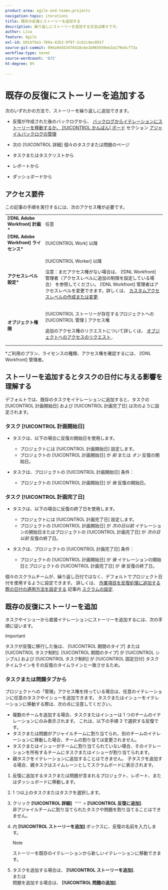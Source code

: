 ```yaml
---
product-area: agile-and-teams;projects
navigation-topic: iterations
title: 既存の反復にストーリーを追加する
description: 繰り返しにストーリーを追加する方法は様々です。
author: Lisa
feature: Agile
exl-id: b016fda1-789a-42b3-9f97-2c61c4ec0917
source-git-commit: 094a9d453476418cbe1b065930eb3a179e4cf73a
workflow-type: tm+mt
source-wordcount: '673'
ht-degree: 0%

---
```


# 既存の反復にストーリーを追加する

次のいずれかの方法で、ストーリーを繰り返しに追加できます。

* 反復が作成された後のバックログから、 [バックログからイテレーションにストーリーを移動するか、 [!UICONTROL かんばん] ボード](../../../agile/work-in-an-agile-environment/manage-the-agile-backlog.md#moving-stories-from-the-backlog) セクション [アジャイルバックログの管理](../../../agile/work-in-an-agile-environment/manage-the-agile-backlog.md)

* 次の [!UICONTROL 詳細] 個々のタスクまたは問題のページ
* タスクまたはタスクリストから
* レポートから
* ダッシュボードから

## アクセス要件

この記事の手順を実行するには、次のアクセス権が必要です。

<table style="table-layout:auto"> 
 <col> 
 <col> 
 <tbody> 
  <tr> 
   <td role="rowheader"><strong>[!DNL Adobe Workfront] 計画*</strong></td> 
   <td> <p>任意</p> </td> 
  </tr> 
  <tr> 
   <td role="rowheader"><strong>[!DNL Adobe Workfront] ライセンス*</strong></td> 
   <td> <p>[!UICONTROL Work] 以降</p> </td> 
  </tr> 
  <tr> 
   <td role="rowheader"><strong>アクセスレベル設定*</strong></td> 
   <td> <p>[!UICONTROL Worker] 以降</p> <p>注意：まだアクセス権がない場合は、 [!DNL Workfront] 管理者（アクセスレベルに追加の制限を設定している場合） を参照してください。 [!DNL Workfront] 管理者はアクセスレベルを変更できます。詳しくは、 <a href="../../../administration-and-setup/add-users/configure-and-grant-access/create-modify-access-levels.md" class="MCXref xref">カスタムアクセスレベルの作成または変更</a>.</p> </td> 
  </tr> 
  <tr> 
   <td role="rowheader"><strong>オブジェクト権限</strong></td> 
   <td> <p>[!UICONTROL ストーリーが存在するプロジェクトへの [!UICONTROL 管理 ] アクセス権</p> <p>追加のアクセス権のリクエストについて詳しくは、 <a href="../../../workfront-basics/grant-and-request-access-to-objects/request-access.md" class="MCXref xref">オブジェクトへのアクセスのリクエスト </a>.</p> </td> 
  </tr> 
 </tbody> 
</table>

&#42;ご利用のプラン、ライセンスの種類、アクセス権を確認するには、 [!DNL Workfront] 管理者。

## ストーリーを追加するとタスクの日付に与える影響を理解する

デフォルトでは、既存のタスクをイテレーションに追加すると、タスクの [!UICONTROL 計画開始日] および [!UICONTROL 計画完了日] は次のように設定されます。

### タスク [!UICONTROL 計画開始日]

* タスクは、以下の場合に反復の開始日を使用します。

   * プロジェクトには [!UICONTROL 計画開始日] 設定します。
   * プロジェクトの [!UICONTROL 計画開始日] が *前* または *オン* 反復の開始日。

* タスクは、プロジェクトの [!UICONTROL 計画開始日] 条件：

   * プロジェクトの [!UICONTROL 計画開始日] が *後* 反復の開始日。

### タスク [!UICONTROL 計画完了日]

* タスクは、以下の場合に反復の終了日を使用します。

   * プロジェクトには [!UICONTROL 計画完了日] 設定します。
   * プロジェクトの [!UICONTROL 計画開始日] が *次の日以前* イテレーションの開始日またはプロジェクトの [!UICONTROL 計画完了日] が *次の日以前* 反復の終了日。

* タスクは、プロジェクトの [!UICONTROL 計画完了日] 条件：

   * プロジェクトの [!UICONTROL 計画開始日] が *後* イテレーションの開始日とプロジェクトの [!UICONTROL 計画完了日] が *後* 反復の終了日。

個々のスクラムチームが、繰り返し日付ではなく、デフォルトでプロジェクト日付を使用するように設定できます。 詳しくは、 [作業項目を反復処理に追加する際の日付の適用方法を設定する](../../../agile/get-started-with-agile-in-workfront/configure-scrum.md#configur5) 記事内 [スクラムの設定](../../../agile/get-started-with-agile-in-workfront/configure-scrum.md).

## 既存の反復にストーリーを追加

タスクやイシューから直接イテレーションにストーリーを追加するには、次の手順に従います。

>[!IMPORTANT]
>
>タスクが反復に移行した後は、 [!UICONTROL 期間のタイプ] または [!UICONTROL タスク制約]. [!UICONTROL 期間のタイプ] が [!UICONTROL シンプル] および [!UICONTROL タスク制約] が [!UICONTROL 固定日付] タスクタイムラインをその反復のタイムラインと一致させるため。

### タスクまたは問題タブから

プロジェクトへの「管理」アクセス権を持っている場合は、任意のイテレーションに任意のタスクやイシューを追加できます。 タスクまたはイシューをイテレーションに移動する際は、次の点に注意してください。

* 複数のチームを追加する場合、タスクまたはイシューは 1 つのチームのイテレーションにのみ表示されます。 これは、以下の手順 3 で選択する反復です。
* タスクまたは問題がアジャイルチームに割り当てられ、別のチームのイテレーションに移動した場合、チームの割り当ては変更されません。
* タスクまたはイシューがチームに割り当てられていない場合、そのイテレーションを所有するチームにタスクまたはイシューが割り当てられます。
* 親タスクをイテレーションに追加することはできません。 子タスクを追加する場合、親タスクはスイムレーンとしてスクラムボードに表示されます。

1. 反復に追加するタスクまたは問題が含まれるプロジェクト、レポート、またはダッシュボードに移動します。
1. 1 つ以上のタスクまたはタスクを選択します。
1. クリック **[!UICONTROL 詳細]** ![](assets/more-icon.png) > **[!UICONTROL 反復に追加]**.\
   非アジャイルチームに割り当てられたタスクや問題を割り当てることはできません。

1. 内 **[!UICONTROL ストーリーを追加]** ボックスに、反復の名前を入力します。

   >[!NOTE]
   >
   >ストーリーを既存のイテレーションから新しいイテレーションに移動できます。

1. タスクを追加する場合は、 **[!UICONTROL ストーリーを追加]**.\
   または\
   問題を追加する場合は、 **[!UICONTROL 問題の追加]**.
